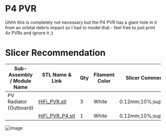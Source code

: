 # P4 PVR
Uhhh this is completely not necessary but the P4 PVR has a giant hole in it from an orbital debris impact so I had to model that - feel free to just print 4x PVRs and ignore it ;)

# Slicer Recommendation 

|  **Sub-Assembly / Module Name** | **STL Name & Link** | **Qty** | **Filament Color** | **Slicer Comments** | **Approx Print Time [h:mm]** | **Approx Filament Used [g]** | **Approx Filament Used [m]** |
| ---- | --- | --- | --- | --- | --- | --- | --- |
| PV Radiator (Outboard) | [HiFi_PVR.stl](https://github.com/ISS-Mimic/Mimic/blob/main/3D_Printing/PV_Radiator/HiFi_PVR.stl) | 3 | White | 0.12mm;10%;supports | 12:45 | 42 | 14.4 |
|  | [HiFi_PVR_P4.stl](https://github.com/ISS-Mimic/Mimic/blob/main/3D_Printing/PV_Radiator/HiFi_PVR_P4.stl) | 1 | White | 0.12mm;10%;supports | 4:14 | 14 | 4.8 |


![image](https://user-images.githubusercontent.com/58833710/194978492-85041d9f-7c0e-43b1-a8e5-cc312d27e391.png)
